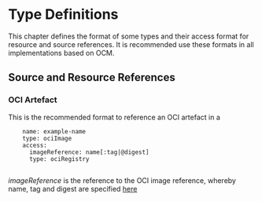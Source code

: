 # Type Definitions

This chapter defines the format of some types and their access format for resource and source references. It is 
recommended use these formats in all implementations based on OCM.

## Source and Resource References

### OCI Artefact

This is the recommended format to reference an OCI artefact in a 

```
    name: example-name
    type: ociImage
    access:
      imageReference: name[:tag|@digest]
      type: ociRegistry
    
```

*imageReference* is the reference to the OCI image reference, whereby name, tag and digest are specified 
[here](https://github.com/opencontainers/distribution-spec/blob/main/spec.md#pull)

